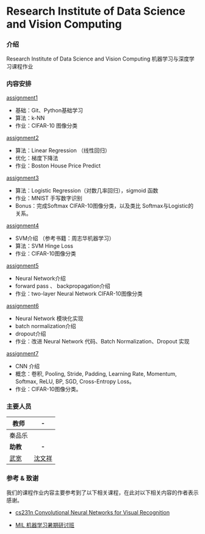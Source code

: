 # Research Institute of Data Science and Vision Computing

### 介绍

Research Institute of Data Science and Vision Computing 机器学习与深度学习课程作业

### 内容安排

[assignment1](assignment1)
- 基础：Git、Python基础学习
- 算法：k-NN
- 作业：CIFAR-10 图像分类

[assignment2](assignment2)
- 算法：Linear Regression （线性回归）
- 优化：梯度下降法
- 作业：Boston House Price Predict 

[assignment3](assignment3)
- 算法：Logistic Regression（对数几率回归），sigmoid 函数
- 作业：MNIST 手写数字识别
- Bonus：完成Softmax CIFAR-10图像分类，以及类比 Softmax与Logistic的关系。

[assignment4](assignment4)
- SVM介绍 （参考书籍：周志华机器学习）
- 算法：SVM Hinge Loss
- 作业：CIFAR-10图像分类

[assignment5](assignment5)
- Neural Network介绍
- forward pass 、 backpropagation介绍
- 作业：two-layer Neural Network CIFAR-10图像分类

[assignment6](assignment6)
- Neural Network 模块化实现
- batch normalization介绍
- dropout介绍
- 作业：改进 Neural Network 代码、Batch Normalization、Dropout 实现

[assignment7](assignment7)
- CNN 介绍
- 概念：卷积, Pooling, Stride, Padding, Learning Rate, Momentum, Softmax, ReLU, BP, SGD, Cross-Entropy Loss。
- 作业：CIFAR-10图像分类。


### 主要人员

| 教师                              |                  -                  |
| --------------------------------- | :---------------------------------: |
| 秦品乐                            |                                     |
| **助教**                          |                **-**                |
| [武宽](https://github.com/quinwu) | [沈文祥](https://github.com/swxhss) |


### 参考 & 致谢

我们的课程作业内容主要参考到了以下相关课程，在此对以下相关内容的作者表示感谢。

- [cs231n Convolutional Neural Networks for Visual Recognition](http://cs231n.github.io/)

- [MIL 机器学习暑期研讨班](https://github.com/milLearningGroup/cama_summer_school_2017)

